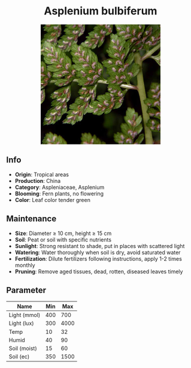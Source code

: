 <h1 align='center'>Asplenium bulbiferum</h1>
<p align="center">
    <img 
        align='center'
        width='320'
        src="../images/asplenium bulbiferum.png" 
        alt='Asplenium bulbiferum' />
</p>

## Info

 - **Origin**: Tropical areas
 - **Production**: China
 - **Category**: Aspleniaceae, Asplenium
 - **Blooming**: Fern plants, no flowering
 - **Color**: Leaf color tender green

## Maintenance

 - **Size**: Diameter ≥ 10 cm, height ≥ 15 cm
 - **Soil**: Peat or soil with specific nutrients
 - **Sunlight**: Strong resistant to shade, put in places with scattered light
 - **Watering**: Water thoroughly when soil is dry, avoid saturated water
 - **Fertilization**: Dilute fertilizers following instructions, apply 1-2 times monthly
 - **Pruning**: Remove aged tissues, dead, rotten, diseased leaves timely

## Parameter

| Name         | Min  | Max   |
|--------------|------|-------|
| Light (mmol) | 400 | 700  |
| Light (lux)  | 300 | 4000 |
| Temp         | 10    | 32    |
| Humid        | 40   | 90    |
| Soil (moist) | 15   | 60    |
| Soil (ec)    | 350  | 1500  |